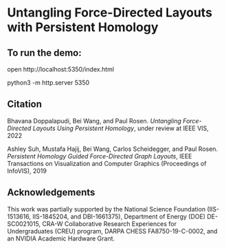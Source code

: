 # Untangling Force-Directed Layouts with Persistent Homology

## To run the demo:

open http://localhost:5350/index.html

python3 -m http.server 5350

## Citation

Bhavana Doppalapudi, Bei Wang, and Paul Rosen. *Untangling Force-Directed Layouts Using Persistent Homology*, under review at IEEE VIS, 2022

Ashley Suh, Mustafa Hajij, Bei Wang, Carlos Scheidegger, and Paul Rosen. *Persistent Homology Guided Force-Directed Graph Layouts*, IEEE Transactions on Visualization and Computer Graphics (Proceedings of InfoVIS), 2019


## Acknowledgements
    
This work was partially supported by the National Science Foundation (IIS-1513616, IIS-1845204, and DBI-1661375), Department of Energy (DOE) DE-SC0021015, CRA-W Collaborative Research Experiences for Undergraduates (CREU) program, DARPA CHESS FA8750-19-C-0002, and an NVIDIA Academic Hardware Grant.
